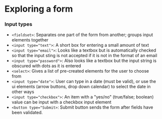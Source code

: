 
# Exploring a form

### Input types

* `<fieldset>`: Separates one part of the form from another; groups input elements together
* `<input type="text">`: A short box for entering a small amount of text
* `<input type="email">`: Looks like a textbox but is automatically checked so that the input sting is not accepted if it is not in the format of an email
* `<input type="password">`: Also looks like a textbox but the input string is obscured with dots as it is entered
* `<select>`: Gives a list of pre-created elements for the user to choose from
* `<input type="date">`: User can type in a date (must be valid), or use the ui elements (arrow buttons, drop down calendar) to select the date in other ways
* `<input type="checkbox">`: An item with a "yes/no" (true/false; boolean) value can be input with a checkbox input element
* `<button type="Submit>`: Submit button sends the form after fields have been validated.
